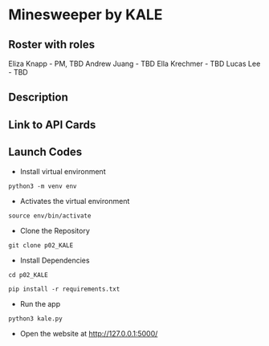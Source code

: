 # Minesweeper by KALE

## Roster with roles 
Eliza Knapp -  PM, TBD 
Andrew Juang -  TBD
Ella Krechmer -  TBD
Lucas Lee -  TBD

## Description 

## Link to API Cards


## Launch Codes 
- Install virtual environment <br>
```
python3 -m venv env
```
- Activates the virtual environment
```
source env/bin/activate
```

- Clone the Repository <br>
```
git clone p02_KALE
``` 

- Install Dependencies <br>
```
cd p02_KALE
```
```
pip install -r requirements.txt
```
- Run the app
```
python3 kale.py
```

- Open the website at http://127.0.0.1:5000/

